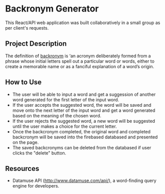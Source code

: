 # Backronym Generator

This React/API web application was built collaboratively in a small group as per client's requests. 


## Project Description

The definition of [backronym](https://en.wikipedia.org/wiki/Backronym) is ‘an acronym deliberately formed from a phrase
whose initial letters spell out a particular word or words, either to create a memorable name
or as a fanciful explanation of a word’s origin. 

## How to Use 
* The user will be able to input a word and get a suggession of another word generated for the first letter of the input word. 
* If the user accepts the suggested word, the word will be saved and move onto the next letter of the input word and get a word generated based on the meaning of the chosen word. 
* If the user rejects the suggested word, a new word will be suggested until the user makes a choice for the current letter.
* Once the backcronym completed, the original word and completed backcronym will be saved into the firebased databased and presented on the page.
* The saved backcronyms can be deleted from the databased if user clicks the "delete" button. 

## Resources  
* Datamuse API (http://www.datamuse.com/api/), a word-finding query engine for developers.

